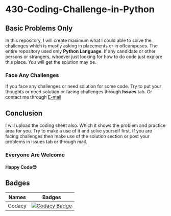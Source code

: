 # 430-Coding-Challenge-in-Python
## Basic Problems Only
<p>In this repository, I will create maximum what I could able to solve the challenges which is mostly asking in placements or in offcampuses.
The entire repository used only <b>Python Language</b>. If any candidate or other persons or strangers, whoever just looking for how to do code just explore this place. You will get the solution may be.</p> 
<h3>Face Any Challenges</h3>
<p>If you face any challenges or need solution for some code. Try to put your thoughts or need solution or facing challenges through <b>Issues</b> tab. Or contact me through 
  <a href = "mailto: karthikeyan1411m@gmail.com">E-mail</a>
</p>

## Conclusion
<p>I will upload the coding sheet also. Which it shows the problem and practice area for you. Try to make a use of it and solve yourself first. If you are facing challenges then make use of the solution section or post your problems in issues tab or through mail.</p>


### Everyone Are Welcome
####  Happy Code😊

## Badges
| Names | Badges |
| ----- | ------ |
| Codacy | [![Codacy Badge](https://app.codacy.com/project/badge/Grade/4e5627c91dcf4f3c8cefb529ee677108)](https://app.codacy.com/gh/Karthikeyan1411/430-Coding-Challenge-in-Python/dashboard?utm_source=gh&utm_medium=referral&utm_content=&utm_campaign=Badge_grade) |

